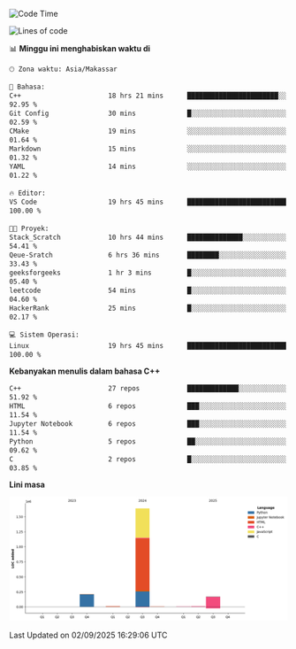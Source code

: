 <!--START_SECTION:waka-->
![Code Time](http://img.shields.io/badge/Code%20Time-435%20hrs%2014%20mins-blue)

![Lines of code](https://img.shields.io/badge/Sejak%20Hello%20World%20aku%20telah%20menulis-2.0%20million%20baris%20kode-blue)

📊 **Minggu ini menghabiskan waktu di** 

```text
🕑︎ Zona waktu: Asia/Makassar

💬 Bahasa: 
C++                      18 hrs 21 mins      ███████████████████████░░   92.95 % 
Git Config               30 mins             █░░░░░░░░░░░░░░░░░░░░░░░░   02.59 % 
CMake                    19 mins             ░░░░░░░░░░░░░░░░░░░░░░░░░   01.64 % 
Markdown                 15 mins             ░░░░░░░░░░░░░░░░░░░░░░░░░   01.32 % 
YAML                     14 mins             ░░░░░░░░░░░░░░░░░░░░░░░░░   01.22 % 

🔥 Editor: 
VS Code                  19 hrs 45 mins      █████████████████████████   100.00 % 

🐱‍💻 Proyek: 
Stack_Scratch            10 hrs 44 mins      ██████████████░░░░░░░░░░░   54.41 % 
Qeue-Sratch              6 hrs 36 mins       ████████░░░░░░░░░░░░░░░░░   33.43 % 
geeksforgeeks            1 hr 3 mins         █░░░░░░░░░░░░░░░░░░░░░░░░   05.40 % 
leetcode                 54 mins             █░░░░░░░░░░░░░░░░░░░░░░░░   04.60 % 
HackerRank               25 mins             █░░░░░░░░░░░░░░░░░░░░░░░░   02.17 % 

💻 Sistem Operasi: 
Linux                    19 hrs 45 mins      █████████████████████████   100.00 % 
```

**Kebanyakan menulis dalam bahasa C++** 

```text
C++                      27 repos            █████████████░░░░░░░░░░░░   51.92 % 
HTML                     6 repos             ███░░░░░░░░░░░░░░░░░░░░░░   11.54 % 
Jupyter Notebook         6 repos             ███░░░░░░░░░░░░░░░░░░░░░░   11.54 % 
Python                   5 repos             ██░░░░░░░░░░░░░░░░░░░░░░░   09.62 % 
C                        2 repos             █░░░░░░░░░░░░░░░░░░░░░░░░   03.85 % 
```



**Lini masa**

![Lines of Code chart](https://raw.githubusercontent.com/yusuf601/yusuf601/main/assets/bar_graph.png)


 Last Updated on 02/09/2025 16:29:06 UTC
<!--END_SECTION:waka-->

